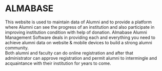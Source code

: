 # ALMABASE
This website is used to maintain data of Alumni and to provide a platform where Alumni can see the progress of an institution and also participate in improving institution condition with help of donation.
Almabase Alumni Management Software deals in providing each and everything you need to achieve alumni data on website & mobile devices to build a strong alumni community.<br> Both alumni and faculty can do online registration and after that administrator can approve registration and permit alumni to intermingle and acquaintance with their institution for years to come.
